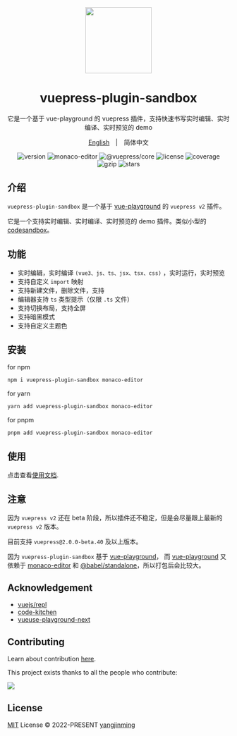 <div align="center">
  <a href="https://vue-superman.vercel.app/">
    <img src="https://vue-superman.vercel.app/images/logo.svg" width="150">
  </a>
  <h1>vuepress-plugin-sandbox</h1>
  <p>它是一个基于 vue-playground 的 vuepress 插件，支持快速书写实时编辑、实时编译、实时预览的 demo</p>
  <p>
    <a href="./">English</a>&emsp;|&emsp;<span>简体中文</span>
  </p>
  <p>
    <img src="https://img.shields.io/npm/v/vuepress-plugin-sandbox?style=flat-square" alt="version">
    <img src="https://img.shields.io/npm/dependency-version/vuepress-plugin-sandbox/monaco-editor" alt="monaco-editor">
    <img src="https://img.shields.io/npm/dependency-version/vuepress-plugin-sandbox/@vuepress/core" alt="@vuepress/core">
    <img src="https://img.shields.io/npm/l/vuepress-plugin-sandbox.svg" alt="license">
    <img src="https://img.shields.io/codecov/c/github/2214962083/vue-superman" alt="coverage">
    <img src="https://img.badgesize.io/https://unpkg.com/vuepress-plugin-sandbox?compression=gzip&label=gzip" alt="gzip" />
    <img src="https://img.shields.io/github/stars/2214962083/vue-superman?style=social" alt="stars">
  </p>
</div>

## 介绍

`vuepress-plugin-sandbox` 是一个基于 [vue-playground](../vue-playground/) 的 `vuepress v2` 插件。

它是一个支持实时编辑、实时编译、实时预览的 demo 插件。类似小型的 [codesandbox](https://codesandbox.io/)。

## 功能

- 实时编辑，实时编译 `(vue3、js、ts、jsx、tsx、css)` ，实时运行，实时预览
- 支持自定义 `import` 映射
- 支持新建文件，删除文件，支持
- 编辑器支持 `ts` 类型提示（仅限 `.ts` 文件）
- 支持切换布局，支持全屏
- 支持暗黑模式
- 支持自定义主题色

## 安装

for npm

```bash
npm i vuepress-plugin-sandbox monaco-editor
```

for yarn

```bash
yarn add vuepress-plugin-sandbox monaco-editor
```

for pnpm

```bash
pnpm add vuepress-plugin-sandbox monaco-editor
```

## 使用

点击查看[使用文档](https://vue-superman.vercel.app/libs/vuepress-plugin-sandbox/).

## 注意

因为 `vuepress v2` 还在 beta 阶段，所以插件还不稳定，但是会尽量跟上最新的 `vuepress v2` 版本。

目前支持 `vuepress@2.0.0-beta.40` 及以上版本。

因为 `vuepress-plugin-sandbox` 基于 [vue-playground](../vue-playground/)， 而 [vue-playground](../vue-playground/) 又依赖于 [monaco-editor](https://github.com/microsoft/monaco-editor) 和 [@babel/standalone](https://babeljs.io/docs/en/babel-standalone)，所以打包后会比较大。

## Acknowledgement

- [vuejs/repl](https://github.com/vuejs/repl)
- [code-kitchen](https://github.com/freewheel/code-kitchen)
- [vueuse-playground-next](https://github.com/wheatjs/vueuse-playground-next)

## Contributing

Learn about contribution [here](https://github.com/2214962083/vue-superman/blob/master/CONTRIBUTING.md).

This project exists thanks to all the people who contribute:

<a href="https://github.com/2214962083/vue-superman/graphs/contributors">
  <img src="https://contrib.rocks/image?repo=2214962083/vue-superman" />
</a>

## License

[MIT](https://github.com/2214962083/vue-superman/blob/master/LICENSE) License © 2022-PRESENT [yangjinming](https://github.com/2214962083)
